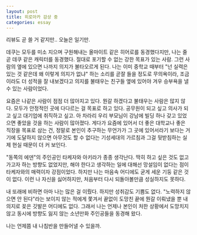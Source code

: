 ```yaml
---
layout: post
title: 히로아카 감상 중
categories: essay
---
```


리뷰도 곧 쓸 거 같지만.. 오늘은 일기만.

데쿠는 모두를 미소 지으며 구원해내는 올마이트 같은 히어로를 동경했다지만, 나는 줄곧 데쿠 같은 캐릭터를 동경했다. 절대로 포기할 수 없는 강한 목표가 있는 사람. 그런 사람의 옆에 있으면 나까지 의지가 불타오르게 된다. 나는 이미 중학교 때부터 "넌 실력은 있는 것 같은데 왜 이렇게 의지가 없냐" 하는 소리를 곧잘 들을 정도로 무의욕이라, 조금이라도 더 성적을 잘 내보겠다고 의지를 불태우는 친구들 옆에 있어야 겨우 승부욕을 낼 수 있는 사람이었다.

요즘은 나같은 사람이 점점 더 많아지고 있다. 뭔갈 하겠다고 불태우는 사람은 많지 않다. 모두가 안정적인 곳에 다다르는 걸 목표로 하고 있다. 공무원이 되고 싶고 의사가 되고 싶고 대기업에 취직하고 싶고. 아 차라리 우리 부모님이 강남에 빌딩 하나 갖고 있었으면 좋았을 것을 하는 사람이 많아졌다. 게다가 요즘에 있어서 더 좋은 대학교나 좋은 직장을 목표로 삼는 건, 정말로 본인이 추구하는 무언가가 그 곳에 있어서라기 보다는 거기에 도달하지 않으면 아무것도 할 수 없다는 기성세대의 가르침과 그걸 뒷받침하는 실제 현실 때문이 더 커 보인다. 

"동쪽의 에덴"의 주인공인 타케자와 아키라가 종종 생각난다. 딱히 하고 싶은 것도 없고 가고자 하는 방향도 없었지만, 해야 한다고 생각하는 일에 대해선 망설임이 없다는 점이 타케자와의 매력이자 강점이었다. 하지만 나는 마음속 어디에도 굳게 세운 기둥 같은 것이 없다. 이런 나 자신을 싫어하지만, 처음부터 다시 되돌아볼만큼 성실하지도 못하다. 

내 또래에 비하면 아마 나는 많은 걸 이뤘다. 하지만 성취감도 기쁨도 없다. "노력하지 않으면 안 된다"라는 보이지 않는 적에게 쫓겨서 끝없이 도망친 끝에 뭔갈 이뤄냈을 뿐 내 의지로 꽂은 깃발은 어디에도 없다. 그래서 나는 언제나 본인이 처한 상황에서 도망치지 않고 동시에 방향도 잃지 않는 소년만화 주인공들을 동경해 왔다. 

나는 언제쯤 내 나침반을 만들어낼 수 있을까.